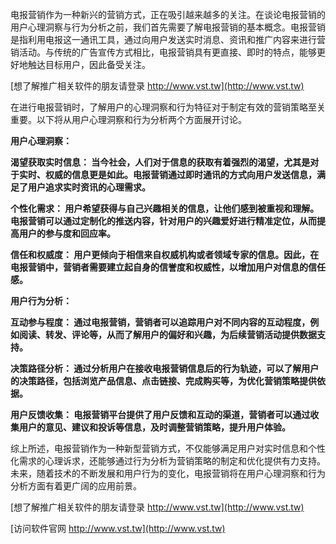 电报营销作为一种新兴的营销方式，正在吸引越来越多的关注。在谈论电报营销的用户心理洞察与行为分析之前，我们首先需要了解电报营销的基本概念。电报营销是指利用电报这一通讯工具，通过向用户发送实时消息、资讯和推广内容来进行营销活动。与传统的广告宣传方式相比，电报营销具有更直接、即时的特点，能够更好地触达目标用户，因此备受关注。

[想了解推广相关软件的朋友请登录 http://www.vst.tw](http://www.vst.tw)

在进行电报营销时，了解用户的心理洞察和行为特征对于制定有效的营销策略至关重要。以下将从用户心理洞察和行为分析两个方面展开讨论。

**用户心理洞察：**

**渴望获取实时信息： 当今社会，人们对于信息的获取有着强烈的渴望，尤其是对于实时、权威的信息更是如此。电报营销通过即时通讯的方式向用户发送信息，满足了用户追求实时资讯的心理需求。**

**个性化需求： 用户希望获得与自己兴趣相关的信息，让他们感到被重视和理解。电报营销可以通过定制化的推送内容，针对用户的兴趣爱好进行精准定位，从而提高用户的参与度和回应率。**

**信任和权威度： 用户更倾向于相信来自权威机构或者领域专家的信息。因此，在电报营销中，营销者需要建立起自身的信誉度和权威性，以增加用户对信息的信任感。**

**用户行为分析：**

**互动参与程度： 通过电报营销，营销者可以追踪用户对不同内容的互动程度，例如阅读、转发、评论等，从而了解用户的偏好和兴趣，为后续营销活动提供数据支持。**

**决策路径分析： 通过分析用户在接收电报营销信息后的行为轨迹，可以了解用户的决策路径，包括浏览产品信息、点击链接、完成购买等，为优化营销策略提供依据。**

**用户反馈收集： 电报营销平台提供了用户反馈和互动的渠道，营销者可以通过收集用户的意见、建议和投诉等信息，及时调整营销策略，提升用户体验。**

综上所述，电报营销作为一种新型营销方式，不仅能够满足用户对实时信息和个性化需求的心理诉求，还能够通过行为分析为营销策略的制定和优化提供有力支持。未来，随着技术的不断发展和用户行为的变化，电报营销将在用户心理洞察和行为分析方面有着更广阔的应用前景。

[想了解推广相关软件的朋友请登录 http://www.vst.tw](http://www.vst.tw)


[访问软件官网 http://www.vst.tw](http://www.vst.tw)
